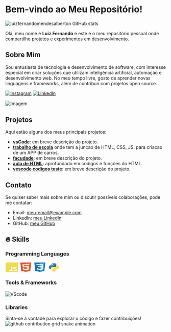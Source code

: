 
# Bem-vindo ao Meu Repositório!

![luizfernandomendesalberton GitHub stats](https://github-readme-stats.vercel.app/api?username=luizfernandomendesalberton&show_icons=true&theme=gotham)

Olá, meu nome é **Luiz Fernando** e este é o meu repositório pessoal onde compartilho projetos e experimentos em desenvolvimento.

## Sobre Mim

Sou entusiasta de tecnologia e desenvolvimento de software, com interesse especial em criar soluções que utilizam inteligência artificial, automação e desenvolvimento web. No meu tempo livre, gosto de aprender novas linguagens e frameworks, além de contribuir com projetos open source.

[![Instagram](https://img.shields.io/badge/Instagram-E4405F?style=for-the-badge&logo=instagram&logoColor=white)](https://www.instagram.com/luizfernandoalberton/)
[![LinkedIn](https://img.shields.io/badge/LinkedIn-0077B5?style=for-the-badge&logo=linkedin&logoColor=white)](https://www.linkedin.com/in/luiz-fernando-mendes-alberton-4b1063178/)


<p align="left">
  <img align="center" src="https://github.com/VariableBee/VariableBee/assets/77739311/4e9f41af-6b57-49a7-b15a-74322e96b4d7" alt="Imagem">
</p>

## Projetos

Aqui estão alguns dos meus principais projetos:

- **[vsCode](https://github.com/luizfernandomendesalberton/vesCode.git)**: em breve descrição do projeto.
- **[trabalho de escola](https://github.com/luizfernandomendesalberton/programas_implementacao)** onde tem a juncao de HTML, CSS, JS. para criacao de um APP de carros.
- **[facudade](https://github.com/Welquer/si-24-6a.git)**: em breve descrição do projeto.
- **[aula de HTML](https://github.com/luizfernandomendesalberton/aula-internet)**: aprofundado em codigos e funções do HTML.
- **[vescode codigos teste](https://github.com/luizfernandomendesalberton/vescode-2a-avaliacao-luiz-fernando)**: em breve descrição do projeto.

## Contato

Se quiser saber mais sobre mim ou discutir possíveis colaborações, pode me contatar:

- Email: [meu-email@example.com](mailto:luizfernandomendesalberton@gmail.com)
- LinkedIn: [meu LinkedIn](https://www.linkedin.com/in/luiz-fernando-mendes-alberton-4b1063178/)
- GitHub: [meu GitHub](https://github.com/luizfernandomendesalberton)

## 🔥 Skills
<!-- Skills: Programming Languages -->
  <div style="flex-basis: 50%;">
    <h3>Programming Languages</h3>
    <img align="center" alt="Js" height="30" width="40" src="https://raw.githubusercontent.com/devicons/devicon/master/icons/javascript/javascript-plain.svg">
    <img align="center" alt="HTML" height="30" width="40" src="https://raw.githubusercontent.com/devicons/devicon/master/icons/html5/html5-original.svg">
    <img align="center" alt="CSS" height="30" width="40" src="https://raw.githubusercontent.com/devicons/devicon/master/icons/css3/css3-original.svg">
    <img align="center" alt="Python" height="30" width="40" src="https://raw.githubusercontent.com/devicons/devicon/master/icons/python/python-original.svg">
  </div>
  
  <!-- Skills: Tools & Frameworks -->
  <div style="flex-basis: 50%;">
    <h3>Tools & Frameworks</h3>
    <img align="center" alt="VScode" height="30" width="40" src="https://cdn.jsdelivr.net/gh/devicons/devicon/icons/vscode/vscode-original.svg">
  </div>
  
  <!-- Skills: Libraries -->
  <div style="flex-basis: 50%;">
    <h3>Libraries</h3>
 
  </div>

Sinta-se à vontade para explorar o código e fazer contribuições!
<picture>
  <source media="(prefers-color-scheme: dark)" srcset="https://raw.githubusercontent.com/luizfernandomendesalberton/luizfernandomendesalberton/output/github-contribution-grid-snake-dark.svg">
  <source media="(prefers-color-scheme: dark)" srcset="https://raw.githubusercontent.com/luizfernandomendesalberton/luizfernandomendesalberton/output/github-contribution-grid-snake-dark.svg">
  <img alt="github contribution grid snake animation" src="https://raw.githubusercontent.com/luizfernandomendesalberton/luizfernandomendesalberton/output/github-contribution-grid-snake-dark.svg">
</picture>


